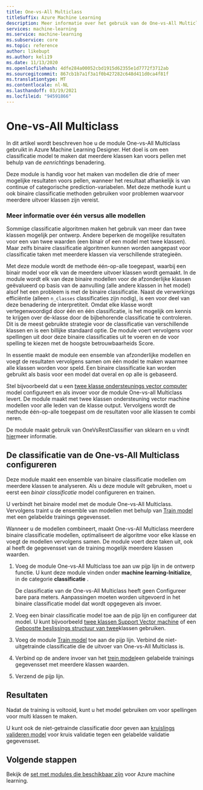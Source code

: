 ```yaml
---
title: One-vs-All Multiclass
titleSuffix: Azure Machine Learning
description: Meer informatie over het gebruik van de One-vs-All Multiclass-module in Azure Machine Learning Designer voor het maken van een ensemble van binaire classificatie modellen.
services: machine-learning
ms.service: machine-learning
ms.subservice: core
ms.topic: reference
author: likebupt
ms.author: keli19
ms.date: 11/13/2020
ms.openlocfilehash: 4dfe284a00052cbd1915d62355e1d7772f3712ab
ms.sourcegitcommit: 867cb1b7a1f3a1f0b427282c648d411d0ca4f81f
ms.translationtype: MT
ms.contentlocale: nl-NL
ms.lasthandoff: 03/19/2021
ms.locfileid: "94591866"
---
```

# <a name="one-vs-all-multiclass"></a>One-vs-All Multiclass

In dit artikel wordt beschreven hoe u de module One-vs-All Multiclass gebruikt in Azure Machine Learning Designer. Het doel is om een classificatie model te maken dat meerdere klassen kan voors pellen met behulp van de *eenrichtings* benadering.

Deze module is handig voor het maken van modellen die drie of meer mogelijke resultaten voors pellen, wanneer het resultaat afhankelijk is van continue of categorische prediction-variabelen. Met deze methode kunt u ook binaire classificatie methoden gebruiken voor problemen waarvoor meerdere uitvoer klassen zijn vereist.

### <a name="more-about-one-versus-all-models"></a>Meer informatie over één versus alle modellen

Sommige classificatie algoritmen maken het gebruik van meer dan twee klassen mogelijk per ontwerp. Andere beperken de mogelijke resultaten voor een van twee waarden (een binair of een model met twee klassen). Maar zelfs binaire classificatie algoritmen kunnen worden aangepast voor classificatie taken met meerdere klassen via verschillende strategieën. 

Met deze module wordt de methode één-op-alle toegepast, waarbij een binair model voor elk van de meerdere uitvoer klassen wordt gemaakt. In de module wordt elk van deze binaire modellen voor de afzonderlijke klassen geëvalueerd op basis van de aanvulling (alle andere klassen in het model) alsof het een probleem is met de binaire classificatie. Naast de verwerkings efficiëntie (alleen `n_classes` classificaties zijn nodig), is een voor deel van deze benadering de interpretiteit. Omdat elke klasse wordt vertegenwoordigd door één en één classificatie, is het mogelijk om kennis te krijgen over de-klasse door de bijbehorende classificatie te controleren. Dit is de meest gebruikte strategie voor de classificatie van verschillende klassen en is een billijke standaard optie. De module voert vervolgens voor spellingen uit door deze binaire classificaties uit te voeren en de voor spelling te kiezen met de hoogste betrouwbaarheids Score. 

In essentie maakt de module een ensemble van afzonderlijke modellen en voegt de resultaten vervolgens samen om één model te maken waarmee alle klassen worden voor speld. Een binaire classificatie kan worden gebruikt als basis voor een model dat overal en op alle is gebaseerd.  

Stel bijvoorbeeld dat u een [twee klasse ondersteunings vector computer](two-class-support-vector-machine.md) model configureert en als invoer voor de module One-vs-all Multiclass levert. De module maakt met twee klassen ondersteuning vector machine modellen voor alle leden van de klasse output. Vervolgens wordt de methode één-op-alle toegepast om de resultaten voor alle klassen te combi neren.  

De module maakt gebruik van OneVsRestClassifier van sklearn en u vindt [hier](https://scikit-learn.org/stable/modules/generated/sklearn.multiclass.OneVsRestClassifier.html)meer informatie.

## <a name="how-to-configure-the-one-vs-all-multiclass-classifier"></a>De classificatie van de One-vs-All Multiclass configureren  

Deze module maakt een ensemble van binaire classificatie modellen om meerdere klassen te analyseren. Als u deze module wilt gebruiken, moet u eerst een *binair classificatie* model configureren en trainen. 

U verbindt het binaire model met de module One-vs-All Multiclass. Vervolgens traint u de ensemble van modellen met behulp van [Train model](train-model.md) met een gelabelde trainings gegevensset.

Wanneer u de modellen combineert, maakt One-vs-All Multiclass meerdere binaire classificatie modellen, optimaliseert de algoritme voor elke klasse en voegt de modellen vervolgens samen. De module voert deze taken uit, ook al heeft de gegevensset van de training mogelijk meerdere klassen waarden.

1. Voeg de module One-vs-All Multiclass toe aan uw pijp lijn in de ontwerp functie. U kunt deze module vinden onder **machine learning-Initialize**, in de categorie **classificatie** .

   De classificatie van de One-vs-All Multiclass heeft geen Configureer bare para meters. Aanpassingen moeten worden uitgevoerd in het binaire classificatie model dat wordt opgegeven als invoer.

2. Voeg een binair classificatie model toe aan de pijp lijn en configureer dat model. U kunt bijvoorbeeld [twee klassen Support Vector machine](two-class-support-vector-machine.md) of een [Geboostte beslissings structuur van twee](two-class-boosted-decision-tree.md)klassen gebruiken.

3. Voeg de module [Train model](train-model.md) toe aan de pijp lijn. Verbind de niet-uitgetrainde classificatie die de uitvoer van One-vs-All Multiclass is.

4. Verbind op de andere invoer van het [trein model](train-model.md)een gelabelde trainings gegevensset met meerdere klassen waarden.

5. Verzend de pijp lijn.

## <a name="results"></a>Resultaten

Nadat de training is voltooid, kunt u het model gebruiken om voor spellingen voor multi klassen te maken.

U kunt ook de niet-getrainde classificatie door geven aan [kruislings valideren model](cross-validate-model.md) voor kruis validatie tegen een gelabelde validatie gegevensset.


## <a name="next-steps"></a>Volgende stappen

Bekijk de [set met modules die beschikbaar zijn](module-reference.md) voor Azure machine learning. 
